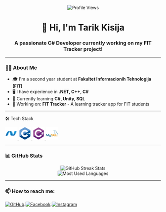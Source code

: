 <p align="center">
  <img src="https://komarev.com/ghpvc/?username=tarikkisija14&label=Profile%20Views&color=blue" alt="Profile Views">
</p>

<h1 align="center">👋 Hi, I'm Tarik Kisija</h1>
<h3 align="center">A passionate C# Developer currently working on my FIT Tracker project!</h3>

---

### 👨‍💻 About Me
- 🎓 I'm a second year student at **Fakultet Informacionih Tehnologija (FIT)**
- 🖥️ I have experience in **.NET, C++, C#**
- 🚀 Currently learning **C#, Unity, SQL**
- 🎯 Working on: **FIT Tracker** - A learning tracker app for FIT students

---
🛠️ Tech Stack
<p align="left"> <a href="https://dotnet.microsoft.com/"><img src="https://raw.githubusercontent.com/devicons/devicon/master/icons/dot-net/dot-net-original.svg" alt=".NET" width="40" height="40"/> </a> <a href="https://learn.microsoft.com/en-us/cpp/" target="_blank"> <img src="https://raw.githubusercontent.com/devicons/devicon/master/icons/cplusplus/cplusplus-original.svg" alt="C++" width="40" height="40"/> </a> <a href="https://learn.microsoft.com/en-us/dotnet/csharp/" target="_blank"> <img src="https://raw.githubusercontent.com/devicons/devicon/master/icons/csharp/csharp-original.svg" alt="C#" width="40" height="40"/> </a> <a href="https://www.microsoft.com/en-us/sql-server" target="_blank"> <img src="https://raw.githubusercontent.com/devicons/devicon/master/icons/mysql/mysql-original-wordmark.svg" alt="SQL" width="40" height="40"/> </a> </p>

---
### 📊 GitHub Stats
<p align="center">
    <img src="https://github-readme-streak-stats.herokuapp.com/?user=tarikkisija14&theme=dark" alt="GitHub Streak Stats" />
  <br>
  <img src="https://github-readme-stats.vercel.app/api/top-langs/?username=tarikkisija14&layout=compact&theme=dark" alt="Most Used Languages"/>
</p>

---
### 📫 How to reach me:
<p align="left">
<a href="https://github.com/tarikkisija14" target="_blank">
  <img align="center" src="https://cdn.jsdelivr.net/npm/simple-icons@3.0.1/icons/github.svg" alt="GitHub" height="30" width="40"/>
</a>
<a href="https://www.facebook.com/tarik.kisija.9/" target="_blank">
  <img align="center" src="https://cdn.jsdelivr.net/npm/simple-icons@3.0.1/icons/facebook.svg" alt="Facebook" height="30" width="40"/>
</a>
<a href="https://www.instagram.com/tarikkisija/" target="_blank">
  <img align="center" src="https://cdn.jsdelivr.net/npm/simple-icons@3.0.1/icons/instagram.svg" alt="Instagram" height="30" width="40"/>
</a>
</p>



